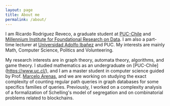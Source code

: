 ```yaml
---
layout: page
title: About me
permalink: /about/
---
```


I am Ricardo Rodriguez Reveco, a graduate student at [PUC-Chile](https://www.uc.cl/) and [Millennium Institute for Foundational Research on Data](https://imfd.cl/).
I am also a part-time lecturer at [Universidad Adolfo Ibañez](https://www.uai.cl/) and PUC. My interests are mainly Math, Computer Science, Politics and Volunteering.


My research interests are in graph theory, automata theory, algorithms, and game theory.
I studied mathematics as an undergraduate on  [PUC-Chile] (https://www.uc.cl/), and I am a master student in computer science guided by Prof. [Marcelo Arenas](http://marceloarenas.cl/), and we are working on studying the exact complexity of counting regular path queries in graph databases for some specifics families
 of queries. Previously, I worked on a complexity analysis of a formalization of Schelling's model of segregation and on combinatorial problems related to blockchains.




